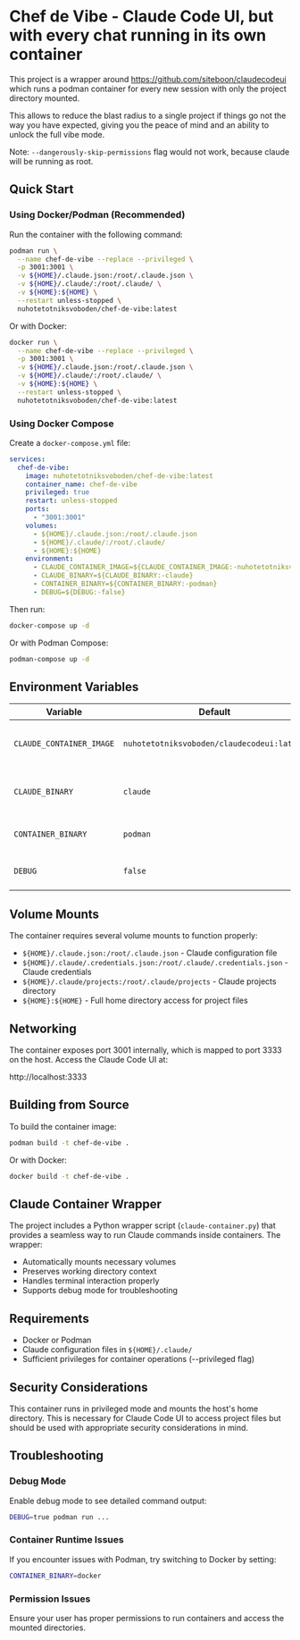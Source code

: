# Chef de Vibe - Claude Code UI, but with every chat running in its own container

This project is a wrapper around https://github.com/siteboon/claudecodeui which runs a podman container for every new session with only the project directory mounted.

This allows to reduce the blast radius to a single project if things go not the way you have expected, giving you the peace of mind and an ability to unlock the full vibe mode.

Note: `--dangerously-skip-permissions` flag would not work, because claude will be running as root.

## Quick Start

### Using Docker/Podman (Recommended)

Run the container with the following command:

```bash
podman run \
  --name chef-de-vibe --replace --privileged \
  -p 3001:3001 \
  -v ${HOME}/.claude.json:/root/.claude.json \
  -v ${HOME}/.claude/:/root/.claude/ \
  -v ${HOME}:${HOME} \
  --restart unless-stopped \
  nuhotetotniksvoboden/chef-de-vibe:latest
```

Or with Docker:

```bash
docker run \
  --name chef-de-vibe --replace --privileged \
  -p 3001:3001 \
  -v ${HOME}/.claude.json:/root/.claude.json \
  -v ${HOME}/.claude/:/root/.claude/ \
  -v ${HOME}:${HOME} \
  --restart unless-stopped \
  nuhotetotniksvoboden/chef-de-vibe:latest
```

### Using Docker Compose

Create a `docker-compose.yml` file:

```yaml
services:
  chef-de-vibe:
    image: nuhotetotniksvoboden/chef-de-vibe:latest
    container_name: chef-de-vibe
    privileged: true
    restart: unless-stopped
    ports:
      - "3001:3001"
    volumes:
      - ${HOME}/.claude.json:/root/.claude.json
      - ${HOME}/.claude/:/root/.claude/
      - ${HOME}:${HOME}
    environment:
      - CLAUDE_CONTAINER_IMAGE=${CLAUDE_CONTAINER_IMAGE:-nuhotetotniksvoboden/claudecodeui:latest}
      - CLAUDE_BINARY=${CLAUDE_BINARY:-claude}
      - CONTAINER_BINARY=${CONTAINER_BINARY:-podman}
      - DEBUG=${DEBUG:-false}
```

Then run:

```bash
docker-compose up -d
```

Or with Podman Compose:

```bash
podman-compose up -d
```

## Environment Variables

| Variable | Default | Description |
|----------|---------|-------------|
| `CLAUDE_CONTAINER_IMAGE` | `nuhotetotniksvoboden/claudecodeui:latest` | Base image to use for running Claude commands |
| `CLAUDE_BINARY` | `claude` | Path to the Claude binary inside the container |
| `CONTAINER_BINARY` | `podman` | Container runtime to use (podman/docker) |
| `DEBUG` | `false` | Enable debug mode (true/1/yes to enable) |

## Volume Mounts

The container requires several volume mounts to function properly:

- `${HOME}/.claude.json:/root/.claude.json` - Claude configuration file
- `${HOME}/.claude/.credentials.json:/root/.claude/.credentials.json` - Claude credentials
- `${HOME}/.claude/projects:/root/.claude/projects` - Claude projects directory
- `${HOME}:${HOME}` - Full home directory access for project files

## Networking

The container exposes port 3001 internally, which is mapped to port 3333 on the host. Access the Claude Code UI at:

http://localhost:3333

## Building from Source

To build the container image:

```bash
podman build -t chef-de-vibe .
```

Or with Docker:

```bash
docker build -t chef-de-vibe .
```

## Claude Container Wrapper

The project includes a Python wrapper script (`claude-container.py`) that provides a seamless way to run Claude commands inside containers. The wrapper:

- Automatically mounts necessary volumes
- Preserves working directory context
- Handles terminal interaction properly
- Supports debug mode for troubleshooting

## Requirements

- Docker or Podman
- Claude configuration files in `${HOME}/.claude/`
- Sufficient privileges for container operations (--privileged flag)

## Security Considerations

This container runs in privileged mode and mounts the host's home directory. This is necessary for Claude Code UI to access project files but should be used with appropriate security considerations in mind.

## Troubleshooting

### Debug Mode

Enable debug mode to see detailed command output:

```bash
DEBUG=true podman run ...
```

### Container Runtime Issues

If you encounter issues with Podman, try switching to Docker by setting:

```bash
CONTAINER_BINARY=docker
```

### Permission Issues

Ensure your user has proper permissions to run containers and access the mounted directories.
